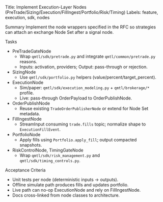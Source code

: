 Title: Implement Execution-Layer Nodes (PreTrade/Sizing/Execution/FillIngest/Portfolio/Risk/Timing)
Labels: feature, execution, sdk, nodes

Summary
Implement the node wrappers specified in the RFC so strategies can attach an exchange Node Set after a signal node.

Tasks
- PreTradeGateNode
  - Wrap `qmtl/sdk/pretrade.py` and integrate `qmtl/common/pretrade.py` reasons.
  - Inputs: activation, providers; Output: pass-through or rejection.
- SizingNode
  - Use `qmtl/sdk/portfolio.py` helpers (value/percent/target_percent).
- ExecutionNode
  - Sim/paper: `qmtl/sdk/execution_modeling.py` + `qmtl/brokerage/*` profile.
  - Live: pass-through OrderPayload to OrderPublishNode.
- OrderPublishNode
  - Reuse existing `TradeOrderPublisherNode` or extend for Node Set metadata.
- FillIngestNode
  - StreamInput consuming `trade.fills` topic; normalize shape to `ExecutionFillEvent`.
- PortfolioNode
  - Apply fills using `Portfolio.apply_fill`; output compacted snapshots.
- RiskControlNode, TimingGateNode
  - Wrap `qmtl/sdk/risk_management.py` and `qmtl/sdk/timing_controls.py`.

Acceptance Criteria
- Unit tests per node (deterministic inputs → outputs).
- Offline simulate path produces fills and updates portfolio.
- Live path can no-op ExecutionNode and rely on FillIngestNode.
- Docs cross-linked from node classes to architecture.

